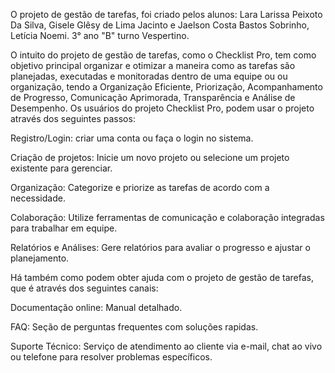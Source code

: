 O projeto de gestão de tarefas, foi criado pelos alunos: Lara Larissa Peixoto Da Silva, Gisele Glêsy de Lima Jacinto e Jaelson Costa Bastos Sobrinho, Letícia Noemi. 3° ano "B" turno Vespertino.

O intuito do projeto de gestão de tarefas, como o Checklist Pro, tem como objetivo principal organizar e otimizar a maneira como as tarefas são planejadas, executadas e monitoradas dentro de uma equipe ou ou organização, tendo a Organização Eficiente, Priorização, Acompanhamento de Progresso, Comunicação Aprimorada, Transparência e Análise de Desempenho. Os usuários do projeto Checklist Pro, podem usar o projeto através dos seguintes passos: 
 
 Registro/Login: criar uma conta ou faça o login no sistema. 

Criação de projetos: Inicie um novo projeto ou selecione um projeto existente para gerenciar. 

Organização: Categorize e priorize as tarefas de acordo com a necessidade. 

Colaboração: Utilize ferramentas de comunicação e colaboração integradas para trabalhar em equipe. 

Relatórios e Análises: Gere relatórios para avaliar o progresso e ajustar o planejamento. 

Há também como podem obter ajuda com o projeto de gestão de tarefas, que é através dos seguintes canais: 
 
 Documentação online: Manual detalhado.

  FAQ: Seção de perguntas frequentes com soluções rapidas.
  

  Suporte Técnico: Serviço de atendimento ao cliente via e-mail, chat ao vivo ou telefone para resolver problemas específicos.
